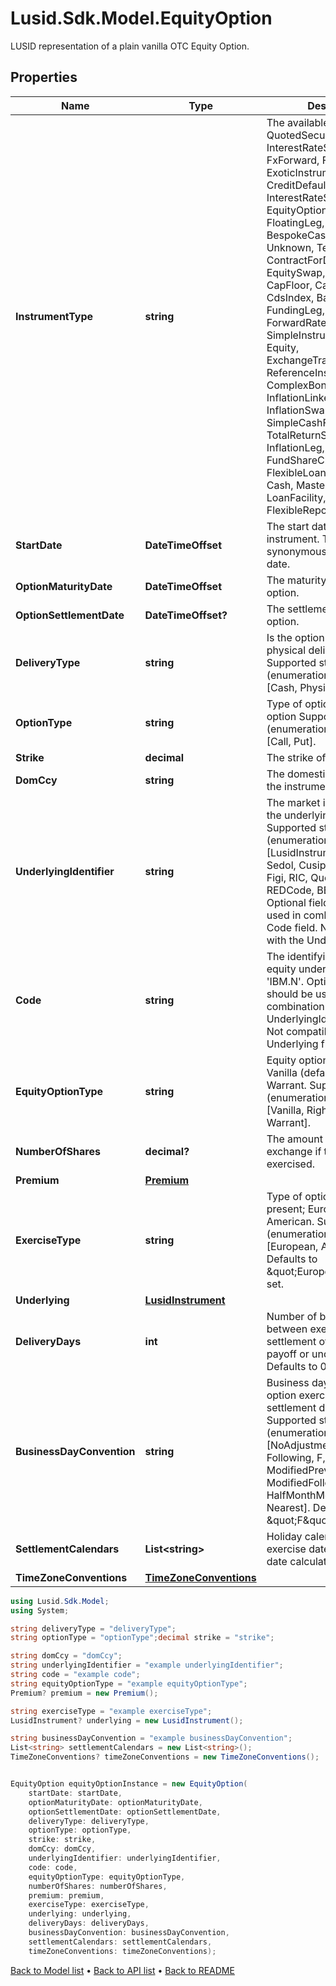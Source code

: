 # Lusid.Sdk.Model.EquityOption
LUSID representation of a plain vanilla OTC Equity Option.

## Properties

Name | Type | Description | Notes
------------ | ------------- | ------------- | -------------
**InstrumentType** | **string** | The available values are: QuotedSecurity, InterestRateSwap, FxForward, Future, ExoticInstrument, FxOption, CreditDefaultSwap, InterestRateSwaption, Bond, EquityOption, FixedLeg, FloatingLeg, BespokeCashFlowsLeg, Unknown, TermDeposit, ContractForDifference, EquitySwap, CashPerpetual, CapFloor, CashSettled, CdsIndex, Basket, FundingLeg, FxSwap, ForwardRateAgreement, SimpleInstrument, Repo, Equity, ExchangeTradedOption, ReferenceInstrument, ComplexBond, InflationLinkedBond, InflationSwap, SimpleCashFlowLoan, TotalReturnSwap, InflationLeg, FundShareClass, FlexibleLoan, UnsettledCash, Cash, MasteredInstrument, LoanFacility, FlexibleDeposit, FlexibleRepo | 
**StartDate** | **DateTimeOffset** | The start date of the instrument. This is normally synonymous with the trade-date. | 
**OptionMaturityDate** | **DateTimeOffset** | The maturity date of the option. | 
**OptionSettlementDate** | **DateTimeOffset?** | The settlement date of the option. | [optional] 
**DeliveryType** | **string** | Is the option cash settled or physical delivery of option    Supported string (enumeration) values are: [Cash, Physical]. | 
**OptionType** | **string** | Type of optionality for the option    Supported string (enumeration) values are: [Call, Put]. | 
**Strike** | **decimal** | The strike of the option. | 
**DomCcy** | **string** | The domestic currency of the instrument. | 
**UnderlyingIdentifier** | **string** | The market identifier type of the underlying code, e.g RIC.    Supported string (enumeration) values are: [LusidInstrumentId, Isin, Sedol, Cusip, ClientInternal, Figi, RIC, QuotePermId, REDCode, BBGId, ICECode].  Optional field, should be used in combination with the Code field.  Not compatible with the Underlying field. | [optional] 
**Code** | **string** | The identifying code for the equity underlying, e.g. &#39;IBM.N&#39;.  Optional field, should be used in combination with the UnderlyingIdentifier field.  Not compatible with the Underlying field. | [optional] 
**EquityOptionType** | **string** | Equity option types. E.g. Vanilla (default), RightsIssue, Warrant.    Supported string (enumeration) values are: [Vanilla, RightsIssue, Warrant]. | [optional] 
**NumberOfShares** | **decimal?** | The amount of shares to exchange if the option is exercised. | [optional] 
**Premium** | [**Premium**](Premium.md) |  | [optional] 
**ExerciseType** | **string** | Type of optionality that is present; European, American.    Supported string (enumeration) values are: [European, American].  Defaults to \&quot;European\&quot; if not set. | [optional] 
**Underlying** | [**LusidInstrument**](LusidInstrument.md) |  | [optional] 
**DeliveryDays** | **int** | Number of business days between exercise date and settlement of the option payoff or underlying.  Defaults to 0 if not set. | [optional] 
**BusinessDayConvention** | **string** | Business day convention for option exercise date to settlement date calculation.  Supported string (enumeration) values are: [NoAdjustment, Previous, P, Following, F, ModifiedPrevious, MP, ModifiedFollowing, MF, HalfMonthModifiedFollowing, Nearest].  Defaults to \&quot;F\&quot; if not set. | [optional] 
**SettlementCalendars** | **List&lt;string&gt;** | Holiday calendars for option exercise date to settlement date calculation. | [optional] 
**TimeZoneConventions** | [**TimeZoneConventions**](TimeZoneConventions.md) |  | [optional] 

```csharp
using Lusid.Sdk.Model;
using System;

string deliveryType = "deliveryType";
string optionType = "optionType";decimal strike = "strike";

string domCcy = "domCcy";
string underlyingIdentifier = "example underlyingIdentifier";
string code = "example code";
string equityOptionType = "example equityOptionType";
Premium? premium = new Premium();

string exerciseType = "example exerciseType";
LusidInstrument? underlying = new LusidInstrument();

string businessDayConvention = "example businessDayConvention";
List<string> settlementCalendars = new List<string>();
TimeZoneConventions? timeZoneConventions = new TimeZoneConventions();


EquityOption equityOptionInstance = new EquityOption(
    startDate: startDate,
    optionMaturityDate: optionMaturityDate,
    optionSettlementDate: optionSettlementDate,
    deliveryType: deliveryType,
    optionType: optionType,
    strike: strike,
    domCcy: domCcy,
    underlyingIdentifier: underlyingIdentifier,
    code: code,
    equityOptionType: equityOptionType,
    numberOfShares: numberOfShares,
    premium: premium,
    exerciseType: exerciseType,
    underlying: underlying,
    deliveryDays: deliveryDays,
    businessDayConvention: businessDayConvention,
    settlementCalendars: settlementCalendars,
    timeZoneConventions: timeZoneConventions);
```

[Back to Model list](../README.md#documentation-for-models) &#8226; [Back to API list](../README.md#documentation-for-api-endpoints) &#8226; [Back to README](../README.md)
